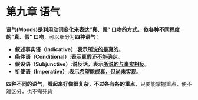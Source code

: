 # 第九章 语气

<b>**语气(Moods)**是**利用动词变化**来**表达“真、假” 口吻**的方式。
依各种不同程度的“真、假” 口吻</b>，可以细分为<b>四种语气</b>：  
- **叙述事实语（Indicative）**:<b>表示<u>所说的是真的</u></b>。  
- **条件语（Conditional）**:<b>表示<u>真假还不能确定</u></b>。  
- **假设语（Subjunctive）**:<b>说反话，表示<u>所说的与事实相反</u></b>。  
- **祈使语（Imperative）**:<b>表示<u>希望能成真，但尚未实现</u></b>。  

<b>四种不同的语气，看起来好像很复杂，不过各有各的重点</b>，只要能掌握重点，便不难区分，也不需死背
